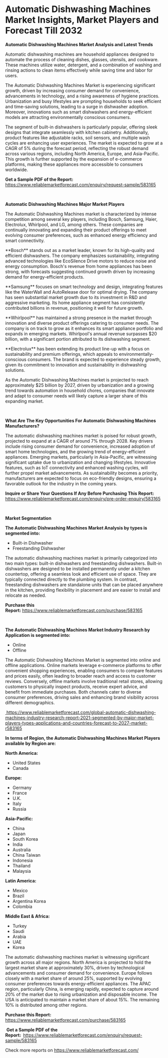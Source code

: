 <p><h1>Automatic Dishwashing Machines Market Insights, Market Players and Forecast Till 2032</h1></p><p><strong>Automatic Dishwashing Machines Market Analysis and Latest Trends</strong></p>
<p><p>Automatic dishwashing machines are household appliances designed to automate the process of cleaning dishes, glasses, utensils, and cookware. These machines utilize water, detergent, and a combination of washing and rinsing actions to clean items effectively while saving time and labor for users. </p><p>The Automatic Dishwashing Machines Market is experiencing significant growth, driven by increasing consumer demand for convenience, advancements in technology, and a rising awareness of hygiene practices. Urbanization and busy lifestyles are prompting households to seek efficient and time-saving solutions, leading to a surge in dishwasher adoption. Moreover, innovations such as smart dishwashers and energy-efficient models are attracting environmentally conscious consumers.</p><p>The segment of built-in dishwashers is particularly popular, offering sleek designs that integrate seamlessly with kitchen cabinetry. Additionally, product features like adjustable racks, soil sensors, and multiple wash cycles are enhancing user experiences. The market is expected to grow at a CAGR of 5% during the forecast period, reflecting the robust demand across various regions, including North America, Europe, and Asia-Pacific. This growth is further supported by the expansion of e-commerce platforms, making these appliances more accessible to consumers worldwide.</p></p>
<p><strong>Get a Sample PDF of the Report:&nbsp;</strong> <a href="https://www.reliablemarketforecast.com/enquiry/request-sample/583165?utm_campaign=3006&utm_medium=2&utm_source=Github&utm_content=ia&utm_term=23032025&utm_id=automatic-dishwashing-machines">https://www.reliablemarketforecast.com/enquiry/request-sample/583165</a></p>
<p>&nbsp;</p>
<p><strong>Automatic Dishwashing Machines Major Market Players</strong></p>
<p><p>The Automatic Dishwashing Machines market is characterized by intense competition among several key players, including Bosch, Samsung, Haier, Electrolux, Whirlpool, and LG, among others. These companies are continually innovating and expanding their product offerings to meet evolving consumer preferences, such as enhanced energy efficiency and smart connectivity.</p><p>**Bosch** stands out as a market leader, known for its high-quality and efficient dishwashers. The company emphasizes sustainability, integrating advanced technologies like EcoSilence Drive motors to reduce noise and energy consumption. Bosch's revenue from home appliances has been strong, with forecasts suggesting continued growth driven by increasing demand for energy-efficient products.</p><p>**Samsung** focuses on smart technology and design, integrating features like the WaterWall and AutoRelease door for optimal drying. The company has seen substantial market growth due to its investment in R&D and aggressive marketing. Its home appliance segment has consistently contributed billions in revenue, positioning it well for future growth.</p><p>**Whirlpool** has maintained a strong presence in the market through innovation and diverse product offerings catering to consumer needs. The company is on track to grow as it enhances its smart appliance portfolio and expands in emerging markets. Whirlpool's annual revenue surpasses $20 billion, with a significant portion attributed to its dishwashing segment.</p><p>**Electrolux** has been extending its product line-up with a focus on sustainability and premium offerings, which appeals to environmentally-conscious consumers. The brand is expected to experience steady growth, given its commitment to innovation and sustainability in dishwashing solutions.</p><p>As the Automatic Dishwashing Machines market is projected to reach approximately $25 billion by 2027, driven by urbanization and a growing trend towards automation in household chores, companies that innovate and adapt to consumer needs will likely capture a larger share of this expanding market.</p></p>
<p>&nbsp;</p>
<p><strong>What Are The Key Opportunities For Automatic Dishwashing Machines Manufacturers?</strong></p>
<p><p>The automatic dishwashing machines market is poised for robust growth, projected to expand at a CAGR of around 7% through 2028. Key drivers include rising consumer demand for convenience, increased adoption of smart home technologies, and the growing trend of energy-efficient appliances. Emerging markets, particularly in Asia-Pacific, are witnessing significant uptake due to urbanization and changing lifestyles. Innovative features, such as IoT connectivity and enhanced washing cycles, will further propel market advancements. As sustainability becomes a priority, manufacturers are expected to focus on eco-friendly designs, ensuring a favorable outlook for the industry in the coming years.</p></p>
<p><strong>Inquire or Share Your Questions If Any Before Purchasing This Report:</strong> <a href="https://www.reliablemarketforecast.com/enquiry/pre-order-enquiry/583165?utm_campaign=3006&utm_medium=2&utm_source=Github&utm_content=ia&utm_term=23032025&utm_id=automatic-dishwashing-machines">https://www.reliablemarketforecast.com/enquiry/pre-order-enquiry/583165</a></p>
<p>&nbsp;</p>
<p><strong>Market Segmentation</strong></p>
<p><strong>The Automatic Dishwashing Machines Market Analysis by types is segmented into:</strong></p>
<p><ul><li>Built-in Dishwasher</li><li>Freestanding Dishwasher</li></ul></p>
<p><p>The automatic dishwashing machines market is primarily categorized into two main types: built-in dishwashers and freestanding dishwashers. Built-in dishwashers are designed to be installed permanently under a kitchen countertop, offering a seamless look and efficient use of space. They are typically connected directly to the plumbing system. In contrast, freestanding dishwashers are standalone units that can be placed anywhere in the kitchen, providing flexibility in placement and are easier to install and relocate as needed.</p></p>
<p><strong>Purchase this Report:&nbsp;</strong><a href="https://www.reliablemarketforecast.com/purchase/583165?utm_campaign=3006&utm_medium=2&utm_source=Github&utm_content=ia&utm_term=23032025&utm_id=automatic-dishwashing-machines">https://www.reliablemarketforecast.com/purchase/583165</a></p>
<p>&nbsp;</p>
<p><strong>The Automatic Dishwashing Machines Market Industry Research by Application is segmented into:</strong></p>
<p><ul><li>Online</li><li>Offline</li></ul></p>
<p><p>The Automatic Dishwashing Machines Market is segmented into online and offline applications. Online markets leverage e-commerce platforms to offer convenient shopping experiences, enabling consumers to compare features and prices easily, often leading to broader reach and access to customer reviews. Conversely, offline markets involve traditional retail stores, allowing customers to physically inspect products, receive expert advice, and benefit from immediate purchases. Both channels cater to diverse consumer preferences, driving sales and enhancing brand visibility across different demographics.</p></p>
<p><a href="https://www.reliablemarketforecast.com/global-automatic-dishwashing-machines-industry-research-report-2021-segmented-by-major-market-players-types-applications-and-countries-forecast-to-2027-market-r583165?utm_campaign=3006&utm_medium=2&utm_source=Github&utm_content=ia&utm_term=23032025&utm_id=automatic-dishwashing-machines">&nbsp;https://www.reliablemarketforecast.com/global-automatic-dishwashing-machines-industry-research-report-2021-segmented-by-major-market-players-types-applications-and-countries-forecast-to-2027-market-r583165</a></p>
<p><strong>In terms of Region, the Automatic Dishwashing Machines Market Players available by Region are:</strong></p>
<p>
    <p> <strong> North America: </strong>
        <ul>
            <li>United States</li>
            <li>Canada</li>
        </ul>
        </p> 
    <p> <strong> Europe: </strong>
        <ul>
            <li>Germany</li>
            <li>France</li>
            <li>U.K.</li>
            <li>Italy</li>
            <li>Russia</li>
        </ul>
        </p> 
    <p> <strong> Asia-Pacific: </strong>
        <ul>
            <li>China</li>
            <li>Japan</li>
            <li>South Korea</li>
            <li>India</li>
            <li>Australia</li>
            <li>China Taiwan</li>
            <li>Indonesia</li>
            <li>Thailand</li>
            <li>Malaysia</li>
        </ul>
        </p> 
    <p> <strong> Latin America: </strong>
        <ul>
            <li>Mexico</li>
            <li>Brazil</li>
            <li>Argentina Korea</li>
            <li>Colombia</li>
        </ul>
        </p> 
    <p> <strong> Middle East & Africa: </strong>
        <ul>
            <li>Turkey</li>
            <li>Saudi</li>
            <li>Arabia</li>
            <li>UAE</li>
            <li>Korea</li>
        </ul>
    </p>
    </p>
<p><p>The automatic dishwashing machines market is witnessing significant growth across all major regions. North America is projected to hold the largest market share at approximately 30%, driven by technological advancements and consumer demand for convenience. Europe follows closely with a market share of around 25%, supported by evolving consumer preferences towards energy-efficient appliances. The APAC region, particularly China, is emerging rapidly, expected to capture around 20% of the market due to rising urbanization and disposable income. The USA is anticipated to maintain a market share of about 15%. The remaining 10% is distributed among other regions.</p></p>
<p><strong>Purchase this Report: </strong><a href="https://www.reliablemarketforecast.com/purchase/583165?utm_campaign=3006&utm_medium=2&utm_source=Github&utm_content=ia&utm_term=23032025&utm_id=automatic-dishwashing-machines">https://www.reliablemarketforecast.com/purchase/583165</a></p>
<p>&nbsp;<strong>Get a Sample PDF of the Report:&nbsp;&nbsp;</strong><a href="https://www.reliablemarketforecast.com/enquiry/request-sample/583165?utm_campaign=3006&utm_medium=2&utm_source=Github&utm_content=ia&utm_term=23032025&utm_id=automatic-dishwashing-machines">https://www.reliablemarketforecast.com/enquiry/request-sample/583165</a></p>
<p><strong></strong></p>
<p>Check more reports on <a href="https://www.reliablemarketforecast.com/?utm_campaign=3006&utm_medium=2&utm_source=Github&utm_content=ia&utm_term=23032025&utm_id=automatic-dishwashing-machines">https://www.reliablemarketforecast.com/</a></p>
